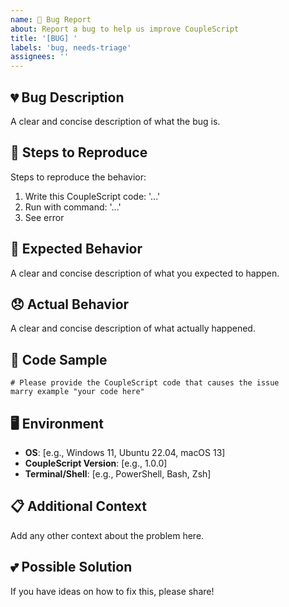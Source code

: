 ```yaml
---
name: 🐛 Bug Report
about: Report a bug to help us improve CoupleScript
title: '[BUG] '
labels: 'bug, needs-triage'
assignees: ''
---
```


## 💔 Bug Description
A clear and concise description of what the bug is.

## 🔄 Steps to Reproduce
Steps to reproduce the behavior:
1. Write this CoupleScript code: '...'
2. Run with command: '...'
3. See error

## 💖 Expected Behavior
A clear and concise description of what you expected to happen.

## 😞 Actual Behavior
A clear and concise description of what actually happened.

## 📝 Code Sample
```couplescript
# Please provide the CoupleScript code that causes the issue
marry example "your code here"
```

## 🖥️ Environment
- **OS**: [e.g., Windows 11, Ubuntu 22.04, macOS 13]
- **CoupleScript Version**: [e.g., 1.0.0]
- **Terminal/Shell**: [e.g., PowerShell, Bash, Zsh]

## 📋 Additional Context
Add any other context about the problem here.

## 💕 Possible Solution
If you have ideas on how to fix this, please share!
